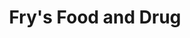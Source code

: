 ---
title: "Fry's Food and Drug"
url: /surprise/frys-food-and-drug-west-waddell-road/
shop: Supermarkt
---